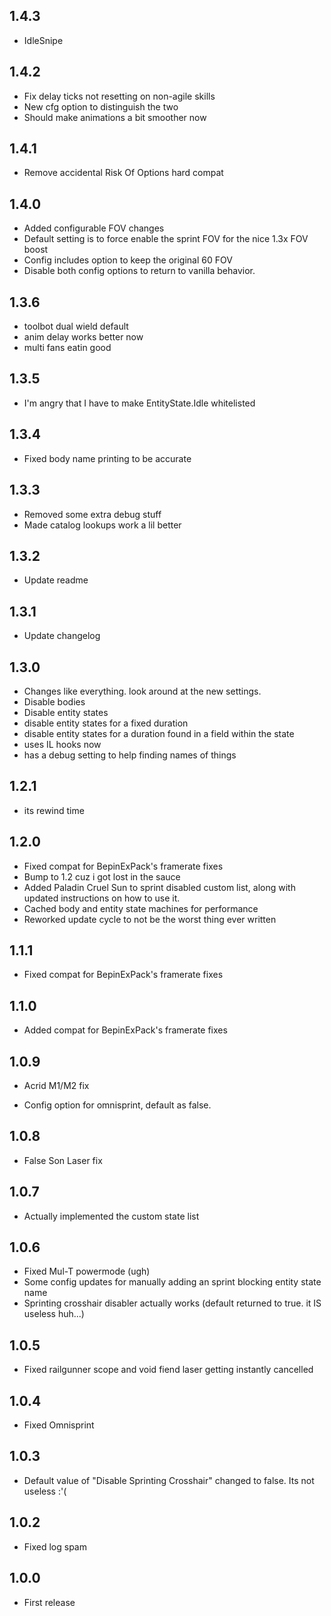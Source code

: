 ## 1.4.3

- IdleSnipe

## 1.4.2

- Fix delay ticks not resetting on non-agile skills 
- New cfg option to distinguish the two
- Should make animations a bit smoother now

## 1.4.1

- Remove accidental Risk Of Options hard compat

## 1.4.0

- Added configurable FOV changes
- Default setting is to force enable the sprint FOV for the nice 1.3x FOV boost
- Config includes option to keep the original 60 FOV
- Disable both config options to return to vanilla behavior.

## 1.3.6

- toolbot dual wield default
- anim delay works better now
- multi fans eatin good

## 1.3.5

- I'm angry that I have to make EntityState.Idle whitelisted

## 1.3.4

- Fixed body name printing to be accurate

## 1.3.3

- Removed some extra debug stuff
- Made catalog lookups work a lil better

## 1.3.2

- Update readme

## 1.3.1

- Update changelog

## 1.3.0

- Changes like everything. look around at the new settings.
- Disable bodies
- Disable entity states
- disable entity states for a fixed duration
- disable entity states for a duration found in a field within the state
- uses IL hooks now
- has a debug setting to help finding names of things

## 1.2.1

- its rewind time

## 1.2.0

- Fixed compat for BepinExPack's framerate fixes
- Bump to 1.2 cuz i got lost in the sauce
- Added Paladin Cruel Sun to sprint disabled custom list, along with updated instructions on how to use it.
- Cached body and entity state machines for performance
- Reworked update cycle to not be the worst thing ever written

## 1.1.1

- Fixed compat for BepinExPack's framerate fixes
 
## 1.1.0

- Added compat for BepinExPack's framerate fixes

## 1.0.9

- Acrid M1/M2 fix

- Config option for omnisprint, default as false.

## 1.0.8

- False Son Laser fix

## 1.0.7

- Actually implemented the custom state list

## 1.0.6

- Fixed Mul-T powermode (ugh)
- Some config updates for manually adding an sprint blocking entity state name
- Sprinting crosshair disabler actually works (default returned to true. it IS useless huh...)

## 1.0.5

- Fixed railgunner scope and void fiend laser getting instantly cancelled

## 1.0.4

- Fixed Omnisprint

## 1.0.3

- Default value of "Disable Sprinting Crosshair" changed to false. Its not useless :'(

## 1.0.2

- Fixed log spam

## 1.0.0

- First release